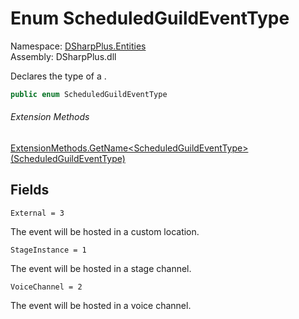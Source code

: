 # Enum ScheduledGuildEventType

Namespace: [DSharpPlus.Entities](DSharpPlus.Entities.md)  
Assembly: DSharpPlus.dll

Declares the type of a <xref href="DSharpPlus.Entities.DiscordScheduledGuildEvent" data-throw-if-not-resolved="false"></xref>.

```csharp
public enum ScheduledGuildEventType
```

###### Extension Methods

[ExtensionMethods.GetName<ScheduledGuildEventType\>\(ScheduledGuildEventType\)](DSharpPlus.SlashCommands.ExtensionMethods.md\#DSharpPlus\_SlashCommands\_ExtensionMethods\_GetName\_\_1\_\_\_0\_)

## Fields

`External = 3` 

The event will be hosted in a custom location.

`StageInstance = 1` 

The event will be hosted in a stage channel.

`VoiceChannel = 2` 

The event will be hosted in a voice channel.

